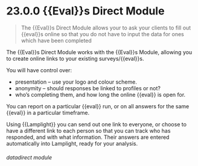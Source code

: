 # 23.0.0 {{Eval}}s Direct Module

> The {{Eval}}s Direct Module allows your to ask your clients to fill out {{eval}}s online so that you do not have to input the data for ones which have been completed 

The {{Eval}}s Direct Module works with the {{Eval}}s Module, allowing you to create online links to your existing surveys/{{eval}}s.

You will have control over:

- presentation – use your logo and colour scheme.
- anonymity – should responses be linked to profiles or not?
- who’s completing them, and how long the online {{eval}} is open for.


You can report on a particular {{eval}} run, or on all answers for the same {{eval}} in a particular timeframe.

Using {{Lamplight}} you can send out one link to everyone, or choose to have a different link to each person so that you can track who has responded, and with what information.  Their answers are entered automatically into Lamplight, ready for your analysis.


###### datadirect module

